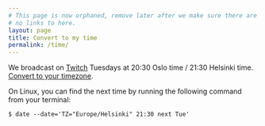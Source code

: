 ```yaml
---
# This page is now orphaned, remove later after we make sure there are
# no links to here.
layout: page
title: Convert to my time
permalink: /time/
---
```



We broadcast on [Twitch](https://www.twitch.tv/rshour) Tuesdays at
20:30 Oslo time / 21:30 Helsinki time.  [Convert to your
timezone](https://arewemeetingyet.com/Helsinki/2020-05-05/21:30/w/Research%20Software%20Hour#eyJ1cmwiOiJodHRwczovL3R3aXRjaC50di9SU0hvdXIifQ==).

On Linux, you can find the next time by running the following command
from your terminal:

```
$ date --date='TZ="Europe/Helsinki" 21:30 next Tue'
```
